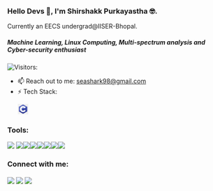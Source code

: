 ### Hello Devs 👋,   I'm Shirshakk Purkayastha 🤓.
 Currently an EECS undergrad@IISER-Bhopal. 
  
##### *Machine Learning, Linux Computing, Multi-spectrum analysis and Cyber-security enthusiast*

![Visitors:](https://visitor-badge.glitch.me/badge?page_id=Shirshakk-P.Shirshakk-P)

- 📫 Reach out to me: seashark98@gmail.com
- ⚡ Tech Stack: <p><img width ='24px' src ='https://github.com/Shirshakk-P/Shirshakk-P/blob/main/c.jpeg'></p>



<h3> Tools:</h2> 
<p><img width ='32px' src ='https://raw.githubusercontent.com/rahulbanerjee26/githubAboutMeGenerator/main/icons/python.svg'> <img width ='32px' src ='https://raw.githubusercontent.com/rahulbanerjee26/githubAboutMeGenerator/main/icons/scikit.svg'><img width ='32px' src ='https://raw.githubusercontent.com/rahulbanerjee26/githubAboutMeGenerator/main/icons/c.svg'><img width ='32px' src ='https://raw.githubusercontent.com/rahulbanerjee26/githubAboutMeGenerator/main/icons/cpp.svg'><img width ='32px' src ='https://raw.githubusercontent.com/rahulbanerjee26/githubAboutMeGenerator/main/icons/pytorch.svg'><img width ='32px' src ='https://raw.githubusercontent.com/rahulbanerjee26/githubAboutMeGenerator/main/icons/java.svg'><img width ='32px' src ='https://raw.githubusercontent.com/rahulbanerjee26/githubAboutMeGenerator/main/icons/matlab.svg'><img width ='32px' src ='https://raw.githubusercontent.com/rahulbanerjee26/githubAboutMeGenerator/main/icons/tensorflow.svg'> </a></p></h3>

<h3> Connect with me:<p><a href = 'https://www.linkedin.com/in/shirshakk-purkayastha'> <img width = '24px' align= 'center' src="https://raw.githubusercontent.com/rahulbanerjee26/githubAboutMeGenerator/main/icons/linked-in-alt.svg"/></a> 
<a href = 'https://www.twitter.com/PShirshakk'> <img width = '24px' align= 'center' src="https://raw.githubusercontent.com/rahulbanerjee26/githubAboutMeGenerator/main/icons/twitter.svg"/></a> 
<a href = 'https://www.github.com/Shirshakk-P'> <img width = '24px' align= 'center' src="https://raw.githubusercontent.com/rahulbanerjee26/githubAboutMeGenerator/main/icons/github.svg"/></a></p></h4>
